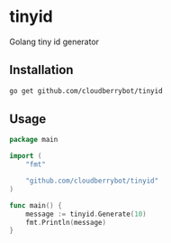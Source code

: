 # tinyid
Golang tiny id generator

## Installation

```bash
go get github.com/cloudberrybot/tinyid
```

## Usage

```go
package main

import (
    "fmt"

    "github.com/cloudberrybot/tinyid"
)

func main() {
    message := tinyid.Generate(10)
    fmt.Println(message)
}
```